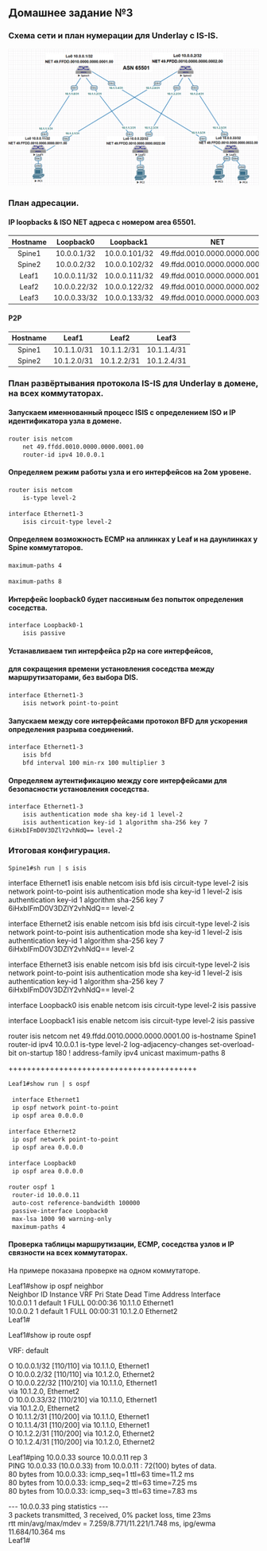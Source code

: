 ## Домашнее задание №3

### Схема сети и план нумерации для Underlay c IS-IS.

![](layout3-isis.png)

### План адресации.

#### IP loopbacks & ISO NET адреса c номером area 65501.  

| Hostname | Loopback0    | Loopback1     |              NET               |
| :------: | :-----------:|:-------------:|:-------------------------------:
|  Spine1  | 10.0.0.1/32  | 10.0.0.101/32 | 49.ffdd.0010.0000.0000.0001.00 |
|  Spine2  | 10.0.0.2/32  | 10.0.0.102/32 | 49.ffdd.0010.0000.0000.0002.00 |
|  Leaf1   | 10.0.0.11/32 | 10.0.0.111/32 | 49.ffdd.0010.0000.0000.0011.00 |
|  Leaf2   | 10.0.0.22/32 | 10.0.0.122/32 | 49.ffdd.0010.0000.0000.0022.00 |
|  Leaf3   | 10.0.0.33/32 | 10.0.0.133/32 | 49.ffdd.0010.0000.0000.0033.00 |

#### P2P

| Hostname |    Leaf1    |     Leaf2   |     Leaf3   |
| :------: | :----------:|:-----------:|:-----------:|
|  Spine1  | 10.1.1.0/31 | 10.1.1.2/31 | 10.1.1.4/31 |
|  Spine2  | 10.1.2.0/31 | 10.1.2.2/31 | 10.1.2.4/31 |
  
  
### План развёртывания протокола IS-IS для Underlay в домене, на всех коммутаторах.

#### Запускаем именнованный процесс ISIS с определением ISO и IP идентификатора узла в домене.

    router isis netcom 
        net 49.ffdd.0010.0000.0000.0001.00 
        router-id ipv4 10.0.0.1

#### Определяем режим работы узла и его интерфейсов на 2ом уровене.  

    router isis netcom 
        is-type level-2 

    interface Ethernet1-3 
        isis circuit-type level-2 
    
#### Определяем возможность ECMP на аплинках у Leaf и на даунлинках у Spine коммутаторов.

    maximum-paths 4

    maximum-paths 8

#### Интерфейс loopback0 будет пассивным без попыток определения соседства.

    interface Loopback0-1
        isis passive 

#### Устанавливаем тип интерфейса p2p на core интерфейсов,
#### для сокращения времени установления соседства между маршрутизаторами, без выбора DIS.  

    interface Ethernet1-3 
        isis network point-to-point 

#### Запускаем между core интерфейсами протокол BFD для ускорения определения разрыва соединений. 

    interface Ethernet1-3 
        isis bfd 
        bfd interval 100 min-rx 100 multiplier 3 

#### Определяем аутентификацию между core интерфейсами для безопасности установления соседства. 


    interface Ethernet1-3 
        isis authentication mode sha key-id 1 level-2 
        isis authentication key-id 1 algorithm sha-256 key 7 6iHxbIFmD0V3DZlY2vhNdQ== level-2 

### Итоговая конфигурация.

    Spine1#sh run | s isis 

interface Ethernet1 
   isis enable netcom 
   isis bfd 
   isis circuit-type level-2 
   isis network point-to-point 
   isis authentication mode sha key-id 1 level-2 
   isis authentication key-id 1 algorithm sha-256 key 7 6iHxbIFmD0V3DZlY2vhNdQ== level-2  

interface Ethernet2 
   isis enable netcom 
   isis bfd 
   isis circuit-type level-2 
   isis network point-to-point 
   isis authentication mode sha key-id 1 level-2 
   isis authentication key-id 1 algorithm sha-256 key 7 6iHxbIFmD0V3DZlY2vhNdQ== level-2 
 
interface Ethernet3 
   isis enable netcom 
   isis bfd 
   isis circuit-type level-2 
   isis network point-to-point 
   isis authentication mode sha key-id 1 level-2 
   isis authentication key-id 1 algorithm sha-256 key 7 6iHxbIFmD0V3DZlY2vhNdQ== level-2 
    
interface Loopback0 
   isis enable netcom 
   isis circuit-type level-2 
   isis passive 
    
interface Loopback1 
   isis enable netcom 
   isis circuit-type level-2 
   isis passive 
    
router isis netcom 
   net 49.ffdd.0010.0000.0000.0001.00 
   is-hostname Spine1 
   router-id ipv4 10.0.0.1 
   is-type level-2 
   log-adjacency-changes 
   set-overload-bit on-startup 180 
   ! 
   address-family ipv4 unicast 
      maximum-paths 8 
 
    

   
+++++++++++++++++++++++++++++++++++++++++  

    Leaf1#show run | s ospf  

     interface Ethernet1  
     ip ospf network point-to-point  
     ip ospf area 0.0.0.0  

    interface Ethernet2  
     ip ospf network point-to-point  
     ip ospf area 0.0.0.0  

    interface Loopback0  
     ip ospf area 0.0.0.0  

    router ospf 1  
     router-id 10.0.0.11  
     auto-cost reference-bandwidth 100000  
     passive-interface Loopback0  
     max-lsa 1000 90 warning-only  
     maximum-paths 4  
   
#### Проверка таблицы маршрутизации, ECMP, соседства узлов и IP связности на всех коммутаторах. 

На примере показана проверке на одном коммутаторе. 

Leaf1#show ip ospf neighbor  
Neighbor ID     Instance VRF      Pri State                  Dead Time   Address         Interface  
10.0.0.1        1        default  1   FULL                   00:00:36    10.1.1.0        Ethernet1  
10.0.0.2        1        default  1   FULL                   00:00:31    10.1.2.0        Ethernet2  
Leaf1#  

 Leaf1#show ip route ospf  
 
VRF: default  
 
 O        10.0.0.1/32 [110/110] via 10.1.1.0, Ethernet1  
 O        10.0.0.2/32 [110/110] via 10.1.2.0, Ethernet2  
 O        10.0.0.22/32 [110/210] via 10.1.1.0, Ethernet1  
                                 via 10.1.2.0, Ethernet2  
 O        10.0.0.33/32 [110/210] via 10.1.1.0, Ethernet1  
                                 via 10.1.2.0, Ethernet2  
 O        10.1.1.2/31 [110/200] via 10.1.1.0, Ethernet1  
 O        10.1.1.4/31 [110/200] via 10.1.1.0, Ethernet1  
 O        10.1.2.2/31 [110/200] via 10.1.2.0, Ethernet2  
 O        10.1.2.4/31 [110/200] via 10.1.2.0, Ethernet2  


Leaf1#ping 10.0.0.33 source 10.0.0.11 rep 3   
PING 10.0.0.33 (10.0.0.33) from 10.0.0.11 : 72(100) bytes of data.  
80 bytes from 10.0.0.33: icmp_seq=1 ttl=63 time=11.2 ms  
80 bytes from 10.0.0.33: icmp_seq=2 ttl=63 time=7.25 ms  
80 bytes from 10.0.0.33: icmp_seq=3 ttl=63 time=7.83 ms  
    
--- 10.0.0.33 ping statistics ---  
3 packets transmitted, 3 received, 0% packet loss, time 23ms  
rtt min/avg/max/mdev = 7.259/8.771/11.221/1.748 ms, ipg/ewma 11.684/10.364 ms  
Leaf1#  
